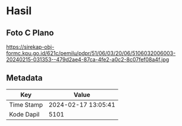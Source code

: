 # Hasil

## Foto C Plano

https://sirekap-obj-formc.kpu.go.id/621c/pemilu/pdpr/51/06/03/20/06/5106032006003-20240215-031353--479d2ae4-87ca-4fe2-a0c2-8c07fef08a4f.jpg


## Metadata

| Key        | Value               |
| ---------- | ------------------- |
| Time Stamp | 2024-02-17 13:05:41 |
| Kode Dapil | 5101                |



